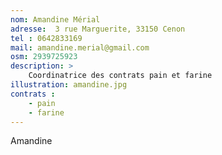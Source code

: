 ```yaml
---
nom: Amandine Mérial
adresse:  3 rue Marguerite, 33150 Cenon
tel : 0642833169
mail: amandine.merial@gmail.com
osm: 2939725923
description: >
    Coordinatrice des contrats pain et farine
illustration: amandine.jpg
contrats : 
    - pain
    - farine
---
```


Amandine
